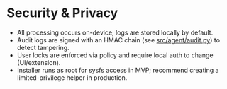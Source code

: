 # Security & Privacy

- All processing occurs on-device; logs are stored locally by default.
- Audit logs are signed with an HMAC chain (see [src/agent/audit.py](https://github.com/abhi-mike-g/Watt-UP/blob/main/src/agent/audit.py)) to detect tampering.
- User locks are enforced via policy and require local auth to change (UI/extension).
- Installer runs as root for sysfs access in MVP; recommend creating a limited-privilege helper in production.
